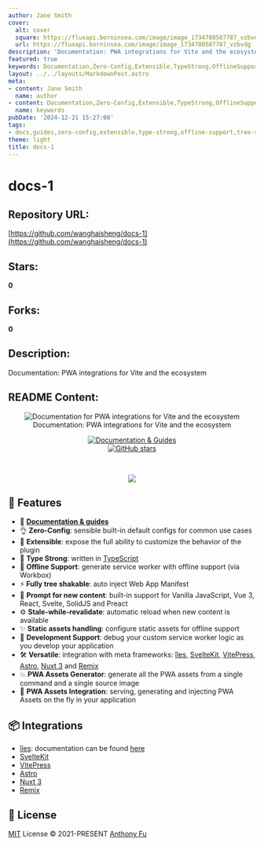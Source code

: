 ```yaml
---
author: Jane Smith
cover:
  alt: cover
  square: https://fluxapi.borninsea.com/image/image_1734780507787_vzbvdg
  url: https://fluxapi.borninsea.com/image/image_1734780507787_vzbvdg
description: 'Documentation: PWA integrations for Vite and the ecosystem'
featured: true
keywords: Documentation,Zero-Config,Extensible,TypeStrong,OfflineSupport,TreeShakable,PromptForNewContent,StaleWhileRevalidate,StaticAssetsHandling,DevelopmentSupport,Versatile,PWAAssetsGenerator,PWAAssetsIntegration,îles,SvelteKit,VitePress,Astro,Nuxt3,Remix,MITLicense,AnthonyFu
layout: ../../layouts/MarkdownPost.astro
meta:
- content: Jane Smith
  name: author
- content: Documentation,Zero-Config,Extensible,TypeStrong,OfflineSupport,TreeShakable,PromptForNewContent,StaleWhileRevalidate,StaticAssetsHandling,DevelopmentSupport,Versatile,PWAAssetsGenerator,PWAAssetsIntegration,îles,SvelteKit,VitePress,Astro,Nuxt3,Remix,MITLicense,AnthonyFu
  name: keywords
pubDate: '2024-12-21 15:27:08'
tags:
- docs,guides,zero-config,extensible,type-strong,offline-support,tree-shakable,prompt-for-new-content,stale-while-revalidate,static-assets-handling,development-support,versatile,pwa-assets-generator,pwa-assets-integration
theme: light
title: docs-1
---
```


# docs-1

## Repository URL: 
[https://github.com/wanghaisheng/docs-1](https://github.com/wanghaisheng/docs-1)

## Stars: 
**0**

## Forks: 
**0**

## Description: 
Documentation: PWA integrations for Vite and the ecosystem

## README Content: 
<p align='center'>
<img src='./hero.png' alt="Documentation for PWA integrations for Vite and the ecosystem"><br>
Documentation: PWA integrations for Vite and the ecosystem
</p>

<p align='center'>
<a href="https://vite-pwa-org.netlify.app/" target="__blank">
    <img src="https://img.shields.io/static/v1?label=&message=docs%20%26%20guides&color=2e859c" alt="Documentation & Guides">
</a>
<br>
<a href="https://github.com/antfu/vite-plugin-pwa" target="__blank">
<img alt="GitHub stars" src="https://img.shields.io/github/stars/vite-pwa/vite-pwa-docs?style=social">
</a>
</p>

<br>

<p align="center">
  <a href="https://cdn.jsdelivr.net/gh/antfu/static/sponsors.svg">
    <img src='https://cdn.jsdelivr.net/gh/antfu/static/sponsors.svg'/>
  </a>
</p>


## 🚀 Features

- 📖 [**Documentation & guides**](https://vite-pwa-org.netlify.app/)
- 👌 **Zero-Config**: sensible built-in default configs for common use cases
- 🔩 **Extensible**: expose the full ability to customize the behavior of the plugin
- 🦾 **Type Strong**: written in [TypeScript](https://www.typescriptlang.org/)
- 🔌 **Offline Support**: generate service worker with offline support (via Workbox)
- ⚡ **Fully tree shakable**: auto inject Web App Manifest
- 💬 **Prompt for new content**: built-in support for Vanilla JavaScript, Vue 3, React, Svelte, SolidJS and Preact
- ⚙️ **Stale-while-revalidate**: automatic reload when new content is available
- ✨ **Static assets handling**: configure static assets for offline support
- 🐞 **Development Support**: debug your custom service worker logic as you develop your application
- 🛠️ **Versatile**: integration with meta frameworks: [îles](https://github.com/ElMassimo/iles), [SvelteKit](https://github.com/sveltejs/kit), [VitePress](https://github.com/vuejs/vitepress), [Astro](https://github.com/withastro/astro), [Nuxt 3](https://github.com/nuxt/nuxt) and [Remix](https://github.com/remix-run/remix)
- 💥 **PWA Assets Generator**: generate all the PWA assets from a single command and a single source image
- 🚀 **PWA Assets Integration**: serving, generating and injecting PWA Assets on the fly in your application

## 📦 Integrations

- [îles](https://github.com/ElMassimo/iles/tree/main/packages/pwa): documentation can be found [here](https://iles-docs.netlify.app/guide/pwa)
- [SvelteKit](https://github.com/vite-pwa/sveltekit)
- [VitePress](https://github.com/vite-pwa/vitepress)
- [Astro](https://github.com/vite-pwa/astro)
- [Nuxt 3](https://github.com/vite-pwa/nuxt)
- [Remix](https://github.com/remix-run/remix)

## 📄 License

[MIT](./LICENSE) License &copy; 2021-PRESENT [Anthony Fu](https://github.com/antfu)

